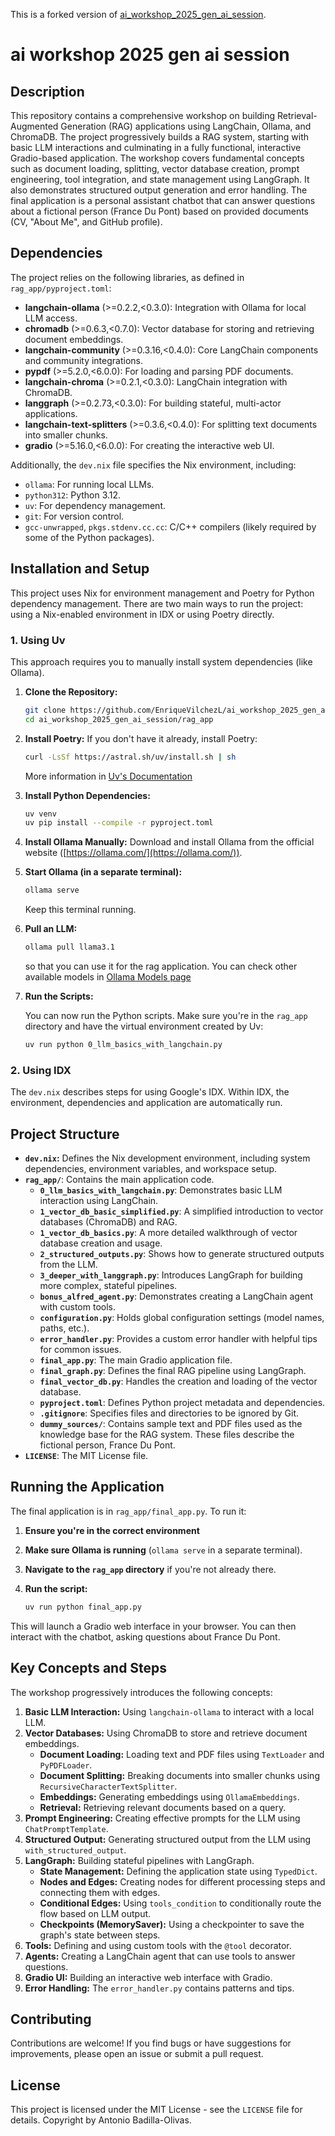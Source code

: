 This is a forked version of <a href="https://github.com/Antonio-Tresol/ai_workshop_2025_gen_ai_session.git">ai_workshop_2025_gen_ai_session</a>.

# ai workshop 2025 gen ai session

## Description

This repository contains a comprehensive workshop on building Retrieval-Augmented Generation (RAG) applications using LangChain, Ollama, and ChromaDB.  The project progressively builds a RAG system, starting with basic LLM interactions and culminating in a fully functional, interactive Gradio-based application.  The workshop covers fundamental concepts such as document loading, splitting, vector database creation, prompt engineering, tool integration, and state management using LangGraph.  It also demonstrates structured output generation and error handling.  The final application is a personal assistant chatbot that can answer questions about a fictional person (France Du Pont) based on provided documents (CV, "About Me", and GitHub profile).

## Dependencies

The project relies on the following libraries, as defined in `rag_app/pyproject.toml`:

*   **langchain-ollama** (>=0.2.2,<0.3.0):  Integration with Ollama for local LLM access.
*   **chromadb** (>=0.6.3,<0.7.0): Vector database for storing and retrieving document embeddings.
*   **langchain-community** (>=0.3.16,<0.4.0): Core LangChain components and community integrations.
*   **pypdf** (>=5.2.0,<6.0.0):  For loading and parsing PDF documents.
*   **langchain-chroma** (>=0.2.1,<0.3.0): LangChain integration with ChromaDB.
*   **langgraph** (>=0.2.73,<0.3.0):  For building stateful, multi-actor applications.
*   **langchain-text-splitters** (>=0.3.6,<0.4.0):  For splitting text documents into smaller chunks.
*   **gradio** (>=5.16.0,<6.0.0):  For creating the interactive web UI.

Additionally, the `dev.nix` file specifies the Nix environment, including:

*   `ollama`: For running local LLMs.
*   `python312`:  Python 3.12.
*   `uv`:  For dependency management.
*   `git`: For version control.
*   `gcc-unwrapped`, `pkgs.stdenv.cc.cc`:  C/C++ compilers (likely required by some of the Python packages).

## Installation and Setup

This project uses Nix for environment management and Poetry for Python dependency management.  There are two main ways to run the project: using a Nix-enabled environment in IDX or using Poetry directly.

### 1. Using Uv 

 This approach requires you to manually install system dependencies (like Ollama).

1.  **Clone the Repository:**

    ```bash
    git clone https://github.com/EnriqueVilchezL/ai_workshop_2025_gen_ai_session.git
    cd ai_workshop_2025_gen_ai_session/rag_app
    ```

2.  **Install Poetry:**  If you don't have it already, install Poetry:

    ```bash
    curl -LsSf https://astral.sh/uv/install.sh | sh
    ```
    More information in <a href="https://docs.astral.sh/uv/getting-started/installation/#pypi">Uv's Documentation </a>

3.  **Install Python Dependencies:**

    ```bash
    uv venv
    uv pip install --compile -r pyproject.toml
    ```

4.  **Install Ollama Manually:**  Download and install Ollama from the official website ([https://ollama.com/](https://ollama.com/)).

5. **Start Ollama (in a separate terminal):**

   ```bash
   ollama serve
   ```

   Keep this terminal running.

6. **Pull an LLM:**

   ```bash
   ollama pull llama3.1
   ```

   so that you can use it for the rag application. You can check other available models in <a href="https://ollama.com/models"> Ollama Models page </a>

7.  **Run the Scripts:**

    You can now run the Python scripts.  Make sure you're in the `rag_app` directory and have the virtual environment created by Uv:

    ```bash
    uv run python 0_llm_basics_with_langchain.py
    ```

### 2. Using IDX

The `dev.nix` describes steps for using Google's IDX. Within IDX, the environment, dependencies and application are automatically run.

## Project Structure

*   **`dev.nix`:**  Defines the Nix development environment, including system dependencies, environment variables, and workspace setup.
*   **`rag_app/`**: Contains the main application code.
    *   **`0_llm_basics_with_langchain.py`**:  Demonstrates basic LLM interaction using LangChain.
    *   **`1_vector_db_basic_simplified.py`**: A simplified introduction to vector databases (ChromaDB) and RAG.
    *   **`1_vector_db_basics.py`**:  A more detailed walkthrough of vector database creation and usage.
    *   **`2_structured_outputs.py`**:  Shows how to generate structured outputs from the LLM.
    *   **`3_deeper_with_langgraph.py`**:  Introduces LangGraph for building more complex, stateful pipelines.
    *   **`bonus_alfred_agent.py`**:  Demonstrates creating a LangChain agent with custom tools.
    *   **`configuration.py`**:  Holds global configuration settings (model names, paths, etc.).
    *   **`error_handler.py`**: Provides a custom error handler with helpful tips for common issues.
    *   **`final_app.py`**: The main Gradio application file.
    *   **`final_graph.py`**:  Defines the final RAG pipeline using LangGraph.
    *   **`final_vector_db.py`**:  Handles the creation and loading of the vector database.
    *   **`pyproject.toml`**:  Defines Python project metadata and dependencies.
    *   **`.gitignore`**: Specifies files and directories to be ignored by Git.
    *   **`dummy_sources/`**: Contains sample text and PDF files used as the knowledge base for the RAG system.  These files describe the fictional person, France Du Pont.
*   **`LICENSE`**:  The MIT License file.

## Running the Application

The final application is in `rag_app/final_app.py`.  To run it:

1.  **Ensure you're in the correct environment**
2.  **Make sure Ollama is running** (`ollama serve` in a separate terminal).
3.  **Navigate to the `rag_app` directory** if you're not already there.
4.  **Run the script:**

    ```bash
    uv run python final_app.py
    ```

This will launch a Gradio web interface in your browser.  You can then interact with the chatbot, asking questions about France Du Pont.

## Key Concepts and Steps

The workshop progressively introduces the following concepts:

1.  **Basic LLM Interaction:**  Using `langchain-ollama` to interact with a local LLM.
2.  **Vector Databases:**  Using ChromaDB to store and retrieve document embeddings.
    *   **Document Loading:** Loading text and PDF files using `TextLoader` and `PyPDFLoader`.
    *   **Document Splitting:**  Breaking documents into smaller chunks using `RecursiveCharacterTextSplitter`.
    *   **Embeddings:** Generating embeddings using `OllamaEmbeddings`.
    *   **Retrieval:**  Retrieving relevant documents based on a query.
3.  **Prompt Engineering:**  Creating effective prompts for the LLM using `ChatPromptTemplate`.
4.  **Structured Output:**  Generating structured output from the LLM using `with_structured_output`.
5.  **LangGraph:** Building stateful pipelines with LangGraph.
    *   **State Management:** Defining the application state using `TypedDict`.
    *   **Nodes and Edges:**  Creating nodes for different processing steps and connecting them with edges.
    *   **Conditional Edges:**  Using `tools_condition` to conditionally route the flow based on LLM output.
    *   **Checkpoints (MemorySaver):** Using a checkpointer to save the graph's state between steps.
6.  **Tools:** Defining and using custom tools with the `@tool` decorator.
7.  **Agents:** Creating a LangChain agent that can use tools to answer questions.
8.  **Gradio UI:** Building an interactive web interface with Gradio.
9. **Error Handling:** The `error_handler.py` contains patterns and tips.

## Contributing

Contributions are welcome! If you find bugs or have suggestions for improvements, please open an issue or submit a pull request.

## License

This project is licensed under the MIT License - see the `LICENSE` file for details.  Copyright by Antonio Badilla-Olivas.

